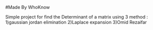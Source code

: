 #Made By WhoKnow

Simple project for find the Determinant of a matrix using 3 method :
1)gaussian jordan elimination
2)Laplace expansion
3)Omid Rezaifar
